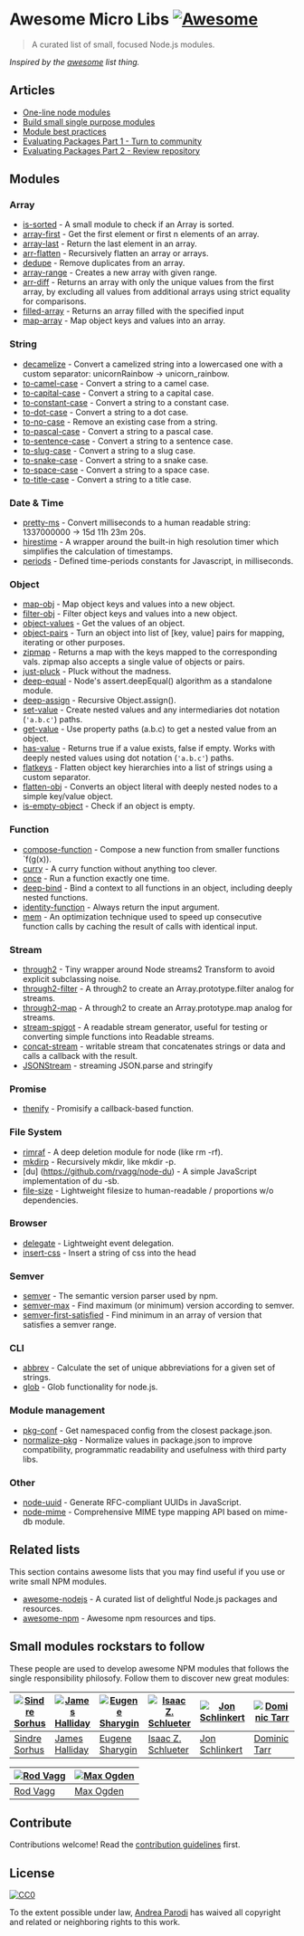 # Awesome Micro Libs [![Awesome](https://cdn.rawgit.com/sindresorhus/awesome/d7305f38d29fed78fa85652e3a63e154dd8e8829/media/badge.svg)](https://github.com/sindresorhus/awesome)

> A curated list of small, focused Node.js modules.

*Inspired by the [awesome](https://github.com/sindresorhus/awesome) list thing.*


## Articles

* [One-line node modules](https://github.com/sindresorhus/ama/issues/10)
* [Build small single purpose modules](http://thenodeway.io/introduction/#build-small-single-purpose-modules)
* [Module best practices](https://github.com/mattdesl/module-best-practices)
* [Evaluating Packages Part 1 - Turn to community](http://bytearcher.com/articles/evaluating-packages-1-check-community/) 
* [Evaluating Packages Part 2 - Review repository](http://bytearcher.com/articles/evaluating-packages-2-review-repository/)

## Modules

### Array

* [is-sorted](https://github.com/dcousens/is-sorted) - A small module to check if an Array is sorted.
* [array-first](https://github.com/jonschlinkert/array-first) - Get the first element or first n elements of an array.
* [array-last](https://github.com/jonschlinkert/array-last) - Return the last element in an array.
* [arr-flatten](https://github.com/jonschlinkert/arr-flatten) - Recursively flatten an array or arrays.
* [dedupe](https://github.com/seriousManual/dedupe) - Remove duplicates from an array.
* [array-range](https://github.com/mattdesl/array-range) - Creates a new array with given range.
* [arr-diff](https://github.com/jonschlinkert/arr-diff) - Returns an array with only the unique values from the first array, by excluding all values from additional arrays using strict equality for comparisons.
* [filled-array](https://github.com/sindresorhus/filled-array) - Returns an array filled with the specified input
* [map-array](https://github.com/parro-it/map-array) - Map object keys and values into an array.

### String

* [decamelize](https://github.com/sindresorhus/decamelize) - Convert a camelized string into a lowercased one with a custom separator: unicornRainbow → unicorn_rainbow.
* [to-camel-case](https://github.com/ianstormtaylor/to-camel-case) - Convert a string to a camel case.
* [to-capital-case](https://github.com/ianstormtaylor/to-capital-case) - Convert a string to a capital case.
* [to-constant-case](https://github.com/ianstormtaylor/to-constant-case) - Convert a string to a constant case.
* [to-dot-case](https://github.com/ianstormtaylor/to-dot-case) - Convert a string to a dot case.
* [to-no-case](https://github.com/ianstormtaylor/to-no-case) - Remove an existing case from a string.
* [to-pascal-case](https://github.com/ianstormtaylor/to-pascal-case) - Convert a string to a pascal case.
* [to-sentence-case](https://github.com/ianstormtaylor/to-sentence-case) - Convert a string to a sentence case.
* [to-slug-case](https://github.com/ianstormtaylor/to-slug-case) - Convert a string to a slug case.
* [to-snake-case](https://github.com/ianstormtaylor/to-snake-case) - Convert a string to a snake case.
* [to-space-case](https://github.com/ianstormtaylor/to-space-case) - Convert a string to a space case.
* [to-title-case](https://github.com/ianstormtaylor/to-title-case) - Convert a string to a title case.

### Date & Time

* [pretty-ms](https://github.com/sindresorhus/pretty-ms) - Convert milliseconds to a human readable string: 1337000000 → 15d 11h 23m 20s.
* [hirestime](https://github.com/seriousManual/hirestime) - A wrapper around the built-in high resolution timer which simplifies the calculation of timestamps.
* [periods](https://github.com/timruffles/periods) - Defined time-periods constants for Javascript, in milliseconds.

### Object

* [map-obj](https://github.com/sindresorhus/map-obj) - Map object keys and values into a new object.
* [filter-obj](https://github.com/sindresorhus/filter-obj) - Filter object keys and values into a new object.
* [object-values](https://github.com/sindresorhus/object-values) - Get the values of an object.
* [object-pairs](https://github.com/eush77/object-pairs) - Turn an object into list of [key, value] pairs for mapping, iterating or other purposes.
* [zipmap](https://github.com/landau/zipmap) - Returns a map with the keys mapped to the corresponding vals. zipmap also accepts a single value of objects or pairs.
* [just-pluck](https://github.com/jarofghosts/just-pluck) - Pluck without the madness.
* [deep-equal](https://github.com/substack/node-deep-equal) - Node's assert.deepEqual() algorithm as a standalone module.
* [deep-assign](https://github.com/sindresorhus/deep-assign) - Recursive Object.assign().
* [set-value](https://github.com/jonschlinkert/set-value) - Create nested values and any intermediaries dot notation (`'a.b.c'`) paths.
* [get-value](https://github.com/jonschlinkert/get-value) - Use property paths (a.b.c) to get a nested value from an object.
* [has-value](https://www.npmjs.com/package/has-value) - Returns true if a value exists, false if empty. Works with deeply nested values using dot notation (`'a.b.c'`) paths.
* [flatkeys](https://github.com/ricardobeat/flatkeys) - Flatten object key hierarchies into a list of strings using a custom separator.
* [flatten-obj](https://github.com/watson/flatten-obj) - Converts an object literal with deeply nested nodes to a simple key/value object.
* [is-empty-object](https://github.com/gummesson/is-empty-object) - Check if an object is empty.

### Function

* [compose-function](https://github.com/stoeffel/compose-function) - Compose a new function from smaller functions `f(g(x)).
* [curry](https://github.com/dominictarr/curry) - A curry function without anything too clever.
* [once](https://github.com/isaacs/once) - Run a function exactly one time.
* [deep-bind](https://github.com/jonschlinkert/deep-bind) - Bind a context to all functions in an object, including deeply nested functions.
* [identity-function](https://github.com/substack/identity-function) - Always return the input argument. 
* [mem](https://github.com/sindresorhus/mem) - An optimization technique used to speed up consecutive function calls by caching the result of calls with identical input.

### Stream
* [through2](https://github.com/rvagg/through2) - Tiny wrapper around Node streams2 Transform to avoid explicit subclassing noise.
* [through2-filter](https://github.com/brycebaril/through2-filter) - A through2 to create an Array.prototype.filter analog for streams.
* [through2-map](https://github.com/brycebaril/through2-map) - A through2 to create an Array.prototype.map analog for streams.
* [stream-spigot](https://github.com/brycebaril/node-stream-spigot) - A readable stream generator, useful for testing or converting simple functions into Readable streams.
* [concat-stream](https://github.com/maxogden/concat-stream) - writable stream that concatenates strings or data and calls a callback with the result.
* [JSONStream](https://github.com/dominictarr/JSONStream) - streaming JSON.parse and stringify

### Promise

* [thenify](https://github.com/thenables/thenify) - Promisify a callback-based function.

### File System

* [rimraf](https://github.com/isaacs/rimraf) - A deep deletion module for node (like rm -rf).
* [mkdirp](https://github.com/substack/node-mkdirp) - Recursively mkdir, like mkdir -p.
* [du] (https://github.com/rvagg/node-du) - A simple JavaScript implementation of du -sb.
* [file-size](https://www.npmjs.com/package/file-size) - Lightweight filesize to human-readable / proportions w/o dependencies.

### Browser

* [delegate](https://github.com/zenorocha/delegate) - Lightweight event delegation.
* [insert-css](https://github.com/substack/insert-css) - Insert a string of css into the head

### Semver

* [semver](https://github.com/npm/node-semver) - The semantic version parser used by npm.
* [semver-max](https://github.com/eush77/semver-max) - Find maximum (or minimum) version according to semver.
* [semver-first-satisfied](https://github.com/parro-it/semver-first-satisfied) - Find minimum in an array of version that satisfies a semver range.



### CLI

* [abbrev](https://github.com/isaacs/abbrev-js) - Calculate the set of unique abbreviations for a given set of strings.
* [glob](https://github.com/isaacs/node-glob) - Glob functionality for node.js.

### Module management

* [pkg-conf](https://github.com/sindresorhus/pkg-conf) - Get namespaced config from the closest package.json.
* [normalize-pkg](https://github.com/jonschlinkert/normalize-pkg) - Normalize values in package.json to improve compatibility, programmatic readability and usefulness with third party libs.

### Other

* [node-uuid](https://github.com/broofa/node-uuid) - Generate RFC-compliant UUIDs in JavaScript.
* [node-mime](https://github.com/broofa/node-mime) - Comprehensive MIME type mapping API based on mime-db module.


## Related lists

This section contains awesome lists that you may find useful if you use or write small NPM modules.

* [awesome-nodejs](https://github.com/sindresorhus/awesome-nodejs) - A curated list of delightful Node.js packages and resources.
* [awesome-npm](https://github.com/sindresorhus/awesome-npm) - Awesome npm resources and tips.

## Small modules rockstars to follow

These people are used to develop awesome NPM modules that follows the single responsibility philosofy.
Follow them to discover new great modules:

[![Sindre Sorhus](https://avatars.githubusercontent.com/u/170270?s=130)](https://github.com/sindresorhus) | [![James Halliday](https://avatars1.githubusercontent.com/u/12631?s=130)](https://github.com/substack) | [![Eugene Sharygin](https://avatars3.githubusercontent.com/u/4472489?s=130)](https://github.com/eush77) | [![Isaac Z. Schlueter](https://avatars3.githubusercontent.com/u/9287?s=130)](https://github.com/isaacs) | [![Jon Schlinkert](https://avatars1.githubusercontent.com/u/383994?s=130)](https://github.com/jonschlinkert) | [![Dominic Tarr](https://avatars3.githubusercontent.com/u/259374?s=130)](https://github.com/dominictarr)
---|---|---|---|---|---
[Sindre Sorhus](https://github.com/sindresorhus) | [James Halliday](https://github.com/substack) | [Eugene Sharygin](https://github.com/eush77) | [Isaac Z. Schlueter](https://github.com/isaacs) | [Jon Schlinkert](https://github.com/jonschlinkert) | [Dominic Tarr](https://github.com/dominictarr)

[![Rod Vagg](https://avatars0.githubusercontent.com/u/495647?s=130)](https://github.com/rvagg) | [![Max Ogden](https://avatars3.githubusercontent.com/u/39759?s=130)](https://github.com/maxogden)
---|---
[Rod Vagg](https://github.com/rvagg) | [Max Ogden](https://github.com/maxogden)


## Contribute

Contributions welcome! Read the [contribution guidelines](contributing.md) first.


## License

[![CC0](http://i.creativecommons.org/p/zero/1.0/88x31.png)](http://creativecommons.org/publicdomain/zero/1.0/)

To the extent possible under law, [Andrea Parodi](https://github.com/parro-it) has waived all copyright and related or neighboring rights to this work.
